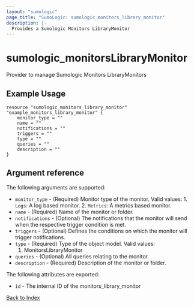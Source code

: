 ```yaml
---
layout: "sumologic"
page_title: "SumoLogic: sumologic_monitors_library_monitor"
description: |-
  Provides a Sumologic Monitors LibraryMonitor
---
```


# sumologic_monitorsLibraryMonitor
Provider to manage Sumologic Monitors LibraryMonitors

## Example Usage
```hcl
resource "sumologic_monitors_library_monitor" "example_monitors_library_monitor" {
    monitor_type = ""
    name = ""
    notifications = ""
    triggers = ""
    type = ""
    queries = ""
    description = ""
}
```
## Argument reference

The following arguments are supported:

- `monitor_type` - (Required) Monitor type of the monitor. Valid values: 1. `Logs`: A log based monitor. 2. `Metrics`: A metrics based monitor.
- `name` - (Required) Name of the monitor or folder.
- `notifications` - (Optional) The notifications that the monitor will send when the respective trigger condition is met.
- `triggers` - (Optional) Defines the conditions on which the monitor will trigger notifications.
- `type` - (Required) Type of the object model. Valid values:
  1) MonitorsLibraryMonitor
- `queries` - (Optional) All queries relating to the monitor.
- `description` - (Required) Description of the monitor or folder.

The following attributes are exported:

- `id` - The internal ID of the monitors_library_monitor



[Back to Index][0]

[0]: ../README.md
